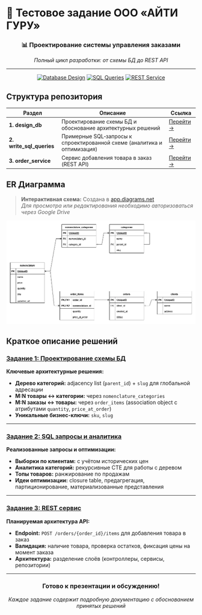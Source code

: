 # 🚀 Тестовое задание ООО «АЙТИ ГУРУ»

<div align="center">

### 📊 **Проектирование системы управления заказами**
*Полный цикл разработки: от схемы БД до REST API*

---

[![Database Design](https://img.shields.io/badge/📋_Задание_1-Проектирование_БД-blue?style=for-the-badge)](https://github.com/jmp-ff25/it_guru_test_task/tree/main/1.design_db)
[![SQL Queries](https://img.shields.io/badge/🔍_Задание_2-SQL_Запросы-green?style=for-the-badge)](https://github.com/jmp-ff25/it_guru_test_task/tree/main/2.write_sql_queries)
[![REST Service](https://img.shields.io/badge/⚡_Задание_3-REST_Сервис-orange?style=for-the-badge)](https://github.com/jmp-ff25/it_guru_test_task/tree/main/3.order_service)

</div>

## Структура репозитория

| **Раздел** | **Описание** | **Ссылка** |
|------------|--------------|-------------|
| **1. design_db** | Проектирование схемы БД и обоснование архитектурных решений | [Перейти →](https://github.com/jmp-ff25/it_guru_test_task/tree/main/1.design_db) |
| **2. write_sql_queries** | Примерные SQL‑запросы к спроектированной схеме (аналитика и оптимизация) | [Перейти →](https://github.com/jmp-ff25/it_guru_test_task/tree/main/2.write_sql_queries) |
| **3. order_service** | Сервис добавления товара в заказ (REST API) | [Перейти →](https://github.com/jmp-ff25/it_guru_test_task/tree/main/3.order_service) |

## ER Диаграмма

> **Интерактивная схема:** Создана в [app.diagrams.net](https://app.diagrams.net/#G1bLuMsimx5jykM-r0WPpKInOpm8kdANOJ)  
> *Для просмотра или редактирования необходимо авторизоваться через Google Drive*

<div align="center">

![ER Диаграмма схемы БД](https://raw.githubusercontent.com/jmp-ff25/it_guru_test_task/main/1.design_db/scheme_db_draw.io.png)

</div>

## Краткое описание решений

### [Задание 1: Проектирование схемы БД](https://github.com/jmp-ff25/it_guru_test_task/tree/main/1.design_db)

**Ключевые архитектурные решения:**

- **Дерево категорий:** adjacency list (`parent_id`) + `slug` для глобальной адресации
- **M:N товары ↔ категории:** через `nomenclature_categories`  
- **M:N заказы ↔ товары:** через `order_items` (association object с атрибутами `quantity`, `price_at_order`)
- **Уникальные бизнес-ключи:** `sku`, `slug`

---

### [Задание 2: SQL запросы и аналитика](https://github.com/jmp-ff25/it_guru_test_task/tree/main/2.write_sql_queries)

**Реализованные запросы и оптимизации:**

- **Выборки по клиентам:** с учётом исторических цен  
- **Аналитика категорий:** рекурсивные CTE для работы с деревом
- **Топы товаров:** ранжирование по продажам  
- **Идеи оптимизации:** closure table, предагрегация, партиционирование, материализованные представления

---

### [Задание 3: REST сервис](https://github.com/jmp-ff25/it_guru_test_task/tree/main/3.order_service)

**Планируемая архитектура API:**

- **Endpoint:** `POST /orders/{order_id}/items` для добавления товара в заказ
- **Валидация:** наличие товара, проверка остатков, фиксация цены на момент заказа  
- **Архитектура:** разделение слоёв (контроллеры, сервисы, репозитории)

---

<div align="center">

### **Готово к презентации и обсуждению!**

*Каждое задание содержит подробную документацию с обоснованием принятых решений*

</div>


